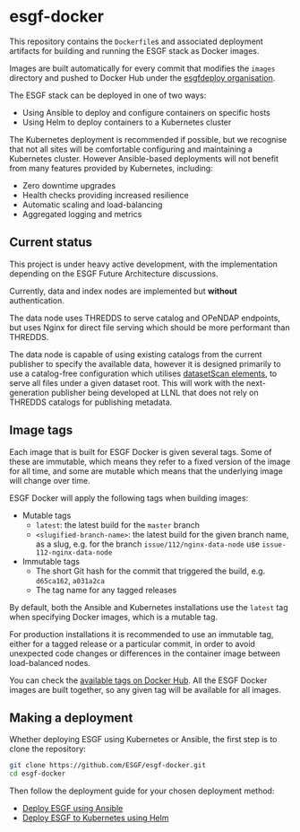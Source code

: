 # esgf-docker

This repository contains the `Dockerfile`s and associated deployment artifacts for building
and running the ESGF stack as Docker images.

Images are built automatically for every commit that modifies the `images` directory and pushed
to Docker Hub under the [esgfdeploy organisation](https://hub.docker.com/u/esgfdeploy).

The ESGF stack can be deployed in one of two ways:

  * Using Ansible to deploy and configure containers on specific hosts
  * Using Helm to deploy containers to a Kubernetes cluster

The Kubernetes deployment is recommended if possible, but we recognise that not all sites will
be comfortable configuring and maintaining a Kubernetes cluster. However Ansible-based deployments
will not benefit from many features provided by Kubernetes, including:

  * Zero downtime upgrades
  * Health checks providing increased resilience
  * Automatic scaling and load-balancing
  * Aggregated logging and metrics

## Current status

This project is under heavy active development, with the implementation depending on the ESGF
Future Architecture discussions.

Currently, data and index nodes are implemented but **without** authentication.

The data node uses THREDDS to serve catalog and OPeNDAP endpoints, but uses Nginx for direct file
serving which should be more performant than THREDDS.

The data node is capable of using existing catalogs from the current publisher to specify the
available data, however it is designed primarily to use a catalog-free configuration which utilises
[datasetScan elements](https://www.unidata.ucar.edu/software/tds/current/reference/DatasetScan.html),
to serve all files under a given dataset root. This will work with the next-generation publisher
being developed at LLNL that does not rely on THREDDS catalogs for publishing metadata.

## Image tags

Each image that is built for ESGF Docker is given several tags. Some of these are immutable, which
means they refer to a fixed version of the image for all time, and some are mutable which means
that the underlying image will change over time.

ESGF Docker will apply the following tags when building images:

  * Mutable tags
    * `latest`: the latest build for the `master` branch
    * `<slugified-branch-name>`: the latest build for the given branch name, as a slug, e.g.
      for the branch `issue/112/nginx-data-node` use `issue-112-nginx-data-node`
  * Immutable tags
    * The short Git hash for the commit that triggered the build, e.g. `d65ca162`, `a031a2ca`
    * The tag name for any tagged releases

By default, both the Ansible and Kubernetes installations use the `latest` tag when specifying
Docker images, which is a mutable tag.

For production installations it is recommended to use an immutable tag, either for a tagged
release or a particular commit, in order to avoid unexpected code changes or differences in
the container image between load-balanced nodes.

You can check the [available tags on Docker Hub](https://hub.docker.com/r/esgfdeploy/thredds/tags).
All the ESGF Docker images are built together, so any given tag will be available for all images.

## Making a deployment

Whether deploying ESGF using Kubernetes or Ansible, the first step is to clone the repository:

```sh
git clone https://github.com/ESGF/esgf-docker.git
cd esgf-docker
```


Then follow the deployment guide for your chosen deployment method:

  * [Deploy ESGF using Ansible](./docs/deploy-ansible.md)
  * [Deploy ESGF to Kubernetes using Helm](./docs/kubernetes/deploy.md)
